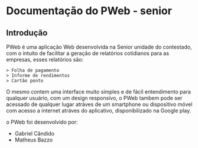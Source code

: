 # **Documentação do PWeb - senior**

## **Introdução**

  PWeb é uma aplicação Web desenvolvida na Senior unidade do contestado, com o intuito de facilitar a geração de relatórios cotidianos para as empresas, esses relatórios são: 
  ```
  > Folha de pagamento
  > Informe de rendimentos
  > Cartão ponto
  ```
  O mesmo contem uma interface muito simples e de fácil entendimento para qualquer usuário, com um design responsívo, o PWeb tambem pode ser acessado de qualquer lugar atráves de um smartphone ou dispositivo móvel com acesso a internet atráves do aplicativo, disponibilizado na Google play.
  
  o PWeb foi desenvolvido por:
  - Gabriel Cândido
  - Matheus Bazzo

  
